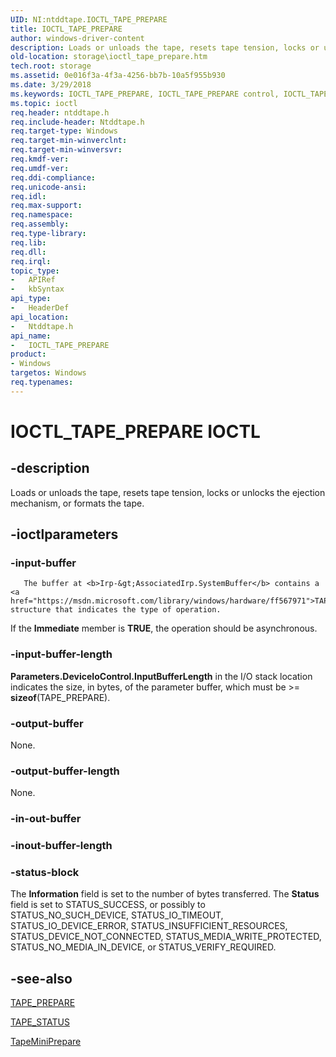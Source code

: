 ```yaml
---
UID: NI:ntddtape.IOCTL_TAPE_PREPARE
title: IOCTL_TAPE_PREPARE
author: windows-driver-content
description: Loads or unloads the tape, resets tape tension, locks or unlocks the ejection mechanism, or formats the tape.
old-location: storage\ioctl_tape_prepare.htm
tech.root: storage
ms.assetid: 0e016f3a-4f3a-4256-bb7b-10a5f955b930
ms.date: 3/29/2018
ms.keywords: IOCTL_TAPE_PREPARE, IOCTL_TAPE_PREPARE control, IOCTL_TAPE_PREPARE control code [Storage Devices], k307_a564f3c9-909a-437c-973c-0e6c25fad061.xml, ntddtape/IOCTL_TAPE_PREPARE, storage.ioctl_tape_prepare
ms.topic: ioctl
req.header: ntddtape.h
req.include-header: Ntddtape.h
req.target-type: Windows
req.target-min-winverclnt: 
req.target-min-winversvr: 
req.kmdf-ver: 
req.umdf-ver: 
req.ddi-compliance: 
req.unicode-ansi: 
req.idl: 
req.max-support: 
req.namespace: 
req.assembly: 
req.type-library: 
req.lib: 
req.dll: 
req.irql: 
topic_type:
-	APIRef
-	kbSyntax
api_type:
-	HeaderDef
api_location:
-	Ntddtape.h
api_name:
-	IOCTL_TAPE_PREPARE
product:
- Windows
targetos: Windows
req.typenames: 
---
```


# IOCTL_TAPE_PREPARE IOCTL


## -description



Loads or unloads the tape, resets tape tension, locks or unlocks the ejection mechanism, or formats the tape.




## -ioctlparameters




### -input-buffer


       The buffer at <b>Irp-&gt;AssociatedIrp.SystemBuffer</b> contains a <a href="https://msdn.microsoft.com/library/windows/hardware/ff567971">TAPE_PREPARE</a> structure that indicates the type of operation.

If the <b>Immediate</b> member is <b>TRUE</b>, the operation should be asynchronous. 


### -input-buffer-length

<b>Parameters.DeviceIoControl.InputBufferLength</b> in the I/O stack location indicates the size, in bytes, of the parameter buffer, which must be &gt;= <b>sizeof</b>(TAPE_PREPARE). 


### -output-buffer

None.


### -output-buffer-length

None.


### -in-out-buffer








### -inout-buffer-length








### -status-block

The <b>Information</b> field is set to the number of bytes transferred. The <b>Status</b> field is set to STATUS_SUCCESS, or possibly to STATUS_NO_SUCH_DEVICE, STATUS_IO_TIMEOUT, STATUS_IO_DEVICE_ERROR, STATUS_INSUFFICIENT_RESOURCES, STATUS_DEVICE_NOT_CONNECTED, STATUS_MEDIA_WRITE_PROTECTED, STATUS_NO_MEDIA_IN_DEVICE, or STATUS_VERIFY_REQUIRED.


## -see-also




<a href="https://msdn.microsoft.com/library/windows/hardware/ff567971">TAPE_PREPARE</a>



<a href="https://msdn.microsoft.com/library/windows/hardware/ff567975">TAPE_STATUS</a>



<a href="https://msdn.microsoft.com/library/windows/hardware/ff567950">TapeMiniPrepare</a>
 

 

